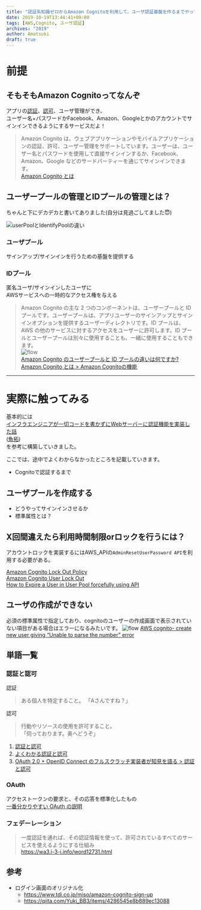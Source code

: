 ```yaml
---
title: "認証系知識ゼロからAmazon Cognitoを利用して、ユーザ認証基盤を作るまでやってみた"
date: 2019-10-19T13:44:41+09:00
tags: [AWS,Cognito, ユーザ認証]
archives: "2019"
author: Amatsuki
draft: true
---
```

# 前提
## そもそもAmazon Cognitoってなんぞ
アプリの[認証](#認証と認可)、[認可](#認証と認可)、ユーザ管理ができ、  
ユーザー名+パスワードかFacebook、Amazon、Googleとかのアカウントでサインインできるようにするサービスだよ！

>Amazon Cognito は、ウェブアプリケーションやモバイルアプリケーションの認証、許可、ユーザー管理をサポートしています。ユーザーは、ユーザー名とパスワードを使用して直接サインインするか、Facebook、Amazon、Google などのサードパーティーを通じてサインインできます。  
[Amazon Cognito とは](https://docs.aws.amazon.com/ja_jp/cognito/latest/developerguide/what-is-amazon-cognito.html)


## ユーザープールの管理とIDプールの管理とは？
ちゃんと下にデカデカと書いてありました(自分は見過ごしてました😇)  

![userPoolとIdentifyPoolの違い](/resources/try-cognito-zero-start/what-is-userpool-identitypool.png)

### ユーザプール
サインアップ/サインインを行うための基盤を提供する

### IDプール
匿名ユーザ/サインインしたユーザに  
AWSサービスへの一時的なアクセス権を与える

>Amazon Cognito の主な 2 つのコンポーネントは、ユーザープールと ID プールです。ユーザープールは、アプリユーザーのサインアップとサインインオプションを提供するユーザーディレクトリです。ID プールは、AWS の他のサービスに対するアクセスをユーザーに許可します。ID プールとユーザープールは別々に使用することも、一緒に使用することもできます。  
![flow](/resources/try-cognito-zero-start/cognito-userpool-identitypool-flow.png)  
[Amazon Cognito のユーザープールと ID プールの違いは何ですか?](https://aws.amazon.com/jp/premiumsupport/knowledge-center/cognito-user-pools-identity-pools/)  
[Amazon Cognito とは > Amazon Cognitoの機能](https://docs.aws.amazon.com/ja_jp/cognito/latest/developerguide/what-is-amazon-cognito.html#feature-overview)



---
# 実際に触ってみる
基本的には  
[インフラエンジニアが一切コードを書かずにWebサーバーに認証機能を実装した話](https://dev.classmethod.jp/cloked/alb-cognito-user-pool/)  
([魚拓](https://megalodon.jp/2019-1020-1537-54/https://dev.classmethod.jp:443/cloud/alb-cognito-user-pool/))  
を参考に構築していきました。

ここでは、途中でよくわからなかったところを記載していきます。

- Cognitoで認証するまで


## ユーザプールを作成する
- どうやってサインインさせるか
- 標準属性とは？

## X回間違えたら利用時間制限orロックを行うには？
アカウントロックを実装するにはAWS_APIの`AdminResetUserPassword API`を利用する必要がある。

[Amazon Cognito Lock Out Policy](https://forums.aws.amazon.com/thread.jspa?threadID=238535)  
[Amazon Cognito User Lock Out](https://forums.aws.amazon.com/thread.jspa?messageID=871010&#871010)  
[How to Expire a User in User Pool forcefully using API](https://forums.aws.amazon.com/thread.jspa?messageID=895756&#895756)


## ユーザの作成ができない
必須の標準属性で指定しており、cognitoのユーザーの作成画面で表示されていない項目がある場合はエラーになるみたいです。
![flow](/resources/try-cognito-zero-start/user-create-modal.png)
[AWS cognito- create new user giving “Unable to parse the number” error](https://stackoverflow.com/questions/53719173/aws-cognito-create-new-user-giving-unable-to-parse-the-number-error)

## 単語一覧
### 認証と認可
認証

>ある個人を特定すること。
「Aさんですね？」

認可  

>行動やリソースの使用を許可すること。  
>「伺っております。奥へどうぞ」

1. [認証と認可](https://qiita.com/wingsys/items/44b45e1a286f2d4c3a29)
2. [よくわかる認証と認可](https://dev.classmethod.jp/security/authentication-and-authorization/)
3. [OAuth 2.0 + OpenID Connect のフルスクラッチ実装者が知見を語る > 認証と認可](https://qiita.com/TakahikoKawasaki/items/f2a0d25a4f05790b3baa#%E8%AA%8D%E8%A8%BC%E3%81%A8%E8%AA%8D%E5%8F%AF)


### OAuth
アクセストークンの要求と、その応答を標準化したもの  
[一番分かりやすい OAuth の説明
](https://qiita.com/TakahikoKawasaki/items/e37caf50776e00e733be)


### フェデーレーション
>一度認証を通れば、その認証情報を使って、許可されているすべてのサービスを使えるようにする仕組み  
https://wa3.i-3-i.info/word12731.html

## 参考
- ログイン画面のオリジナル化
    - https://www.tdi.co.jp/miso/amazon-cognito-sign-up
    - https://qiita.com/Yuki_BB3/items/4286545e8b889ec13088